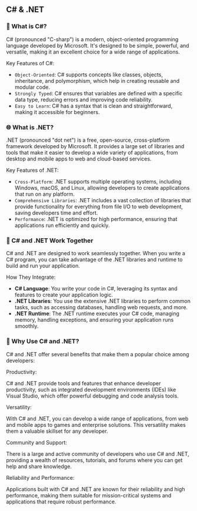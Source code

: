 ## C# & .NET

### 🤔 What is C#?

C# (pronounced "C-sharp") is a modern, object-oriented programming language developed by Microsoft. It's designed to be simple, powerful, and versatile, making it an excellent choice for a wide range of applications.

Key Features of C#:

- `Object-Oriented`: C# supports concepts like classes, objects, inheritance, and polymorphism, which help in creating reusable and modular code.
- `Strongly Typed`: C# ensures that variables are defined with a specific data type, reducing errors and improving code reliability.
- `Easy to Learn`: C# has a syntax that is clean and straightforward, making it accessible for beginners.

### 🌐 What is .NET?

.NET (pronounced "dot net") is a free, open-source, cross-platform framework developed by Microsoft. It provides a large set of libraries and tools that make it easier to develop a wide variety of applications, from desktop and mobile apps to web and cloud-based services.

Key Features of .NET:

- `Cross-Platform`: .NET supports multiple operating systems, including Windows, macOS, and Linux, allowing developers to create applications that run on any platform.
- `Comprehensive Libraries`: .NET includes a vast collection of libraries that provide functionality for everything from file I/O to web development, saving developers time and effort.
- `Performance`: .NET is optimized for high performance, ensuring that applications run efficiently and quickly.

### 🤝 C# and .NET Work Together 

C# and .NET are designed to work seamlessly together. When you write a C# program, you can take advantage of the .NET libraries and runtime to build and run your application.

How They Integrate:

- **C# Language**: You write your code in C#, leveraging its syntax and features to create your application logic.
- **.NET Libraries**: You use the extensive .NET libraries to perform common tasks, such as accessing databases, handling web requests, and more.
- **.NET Runtime**: The .NET runtime executes your C# code, managing memory, handling exceptions, and ensuring your application runs smoothly.

### 🌟 Why Use C# and .NET?

C# and .NET offer several benefits that make them a popular choice among developers:

Productivity:

C# and .NET provide tools and features that enhance developer productivity, such as integrated development environments (IDEs) like Visual Studio, which offer powerful debugging and code analysis tools.

Versatility:

With C# and .NET, you can develop a wide range of applications, from web and mobile apps to games and enterprise solutions. This versatility makes them a valuable skillset for any developer.

Community and Support:

There is a large and active community of developers who use C# and .NET, providing a wealth of resources, tutorials, and forums where you can get help and share knowledge.

Reliability and Performance:

Applications built with C# and .NET are known for their reliability and high performance, making them suitable for mission-critical systems and applications that require robust performance.